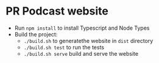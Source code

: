# PR Podcast website

- Run `npm install` to install Typescript and Node Types
- Build the project:
    - `./build.sh` to generatethe website in `dist` directory
    - `./build.sh test` to run the tests
    - `./build.sh serve` build and serve the website


